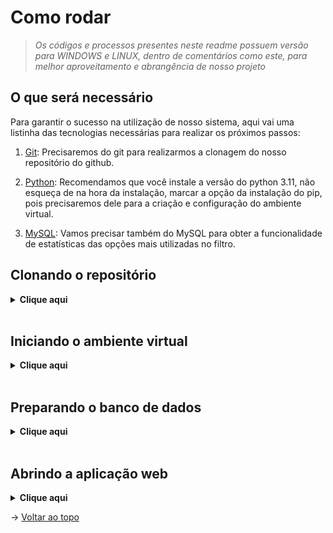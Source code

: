# Como rodar
> _Os códigos e processos presentes neste readme possuem versão para WINDOWS e LINUX, dentro de comentários como este, para melhor aproveitamento e abrangência de nosso projeto_
## O que será necessário

Para garantir o sucesso na utilização de nosso sistema, aqui vai uma listinha das tecnologias necessárias para realizar os próximos passos:

1. [Git](https://git-scm.com/downloads): Precisaremos do git para realizarmos a clonagem do nosso repositório do github.

2. [Python](https://www.python.org/downloads/): Recomendamos que você instale a versão do python 3.11, não esqueça de na hora da instalação, marcar a opção da instalação do pip, pois precisaremos dele para a criação e configuração do ambiente virtual.

3. [MySQL](https://dev.mysql.com/downloads/): Vamos precisar também do MySQL para obter a funcionalidade de estatísticas das opções mais utilizadas no filtro.

## Clonando o repositório

<details>
  <summary><b>Clique aqui</b></summary>

  Para clonar o projeto e utilizá-lo em seu computador, siga os seguintes passos:
  
  1. Crie uma pasta onde deseja armazenar nosso projeto, e então abra-a e clique na url da pasta ou então utiliza o comando `Ctrl+L` para selecionar a url <br> Como demonstrado no exemplo abaixo 👇<br> <img src="https://media.discordapp.net/attachments/733064358694748303/1113832068032507954/image.png">
  
  > _Obs.: Caso você esteja no LINUX, o cmd não vai funcionar, então clique com o botão direito na pasta que você criou e clique em "Abrir no terminal"_

  Um prompt de comando irá abrir, e então execute o comando abaixo
  
  ```
  git clone https://github.com/equipedevo/API_1
  ``` 

  2. Ainda no cmd, execute os seguintes comandos para entrar no diretório da aplicação:

  ```
  cd API_1/
  cd src/
  ```

</details>
<br>

## Iniciando o ambiente virtual

<details>
  <summary><b>Clique aqui</b></summary>

  1. Estando na pasta `src`, execute os seguintes comandos:

  ```
  python -m venv venv
  venv\Scripts\activate
  pip install -r requirements.txt
  ```

  > _Caso você esteja em LINUX, digite os comandos desta maneira:_<br>
  `python3 -m venv venv`<br>
  `source venv/bin/activate`<br>
  `pip install -r requirements.txt`

</details>
<br>

## Preparando o banco de dados

<details>
  <summary><b>Clique aqui</b></summary>

  1. Com o banco de dados MySQL devidamente instalado e configurado, execute os comandos do arquivo `BancoCICOVALE.sql` que se encontra na pasta `src/database/`.

  2. Edite o arquivo app.py da seguinte maneira:
  ```
  app.config["MYSQL_HOST"] = "127.0.0.1"
  app.config["MYSQL_USER"] = "PREENCHA AQUI COM SEU USUARIO NO MYSQL"
  app.config["MYSQL_PASSWORD"] = "PREENCHA AQUI COM A SENHA DO SEU USUARIO NO MYSQL"
  app.config["MYSQL_DB"] = "BancoCICOVALE"
  ```

  3. Edite também o arquivo databaseAutoInsert.py, dessa forma:
  ```
  conn = mysql.connector.connect(
    host = "127.0.0.1",
    user = "PREENCHA AQUI COM SEU USUARIO NO MYSQL"
    password = "PREENCHA AQUI COM A SENHA DO SEU USUARIO NO MYSQL"
    db = "BancoCICOVALE")
  ```

  4. Ainda com o ambiente virtual aberto, execute o comando:
  ```
  python databaseAutoInsert.py
  ```

  5. Caso algum erro ocorra, sertifique-se de ter seguido todos os passos e instalado o MySQL corretamente.

</details>
<br>

## Abrindo a aplicação web

<details>
  <summary><b>Clique aqui</b></summary>

  1. Ainda dentro do anbiente virtual, execute o comando:
  ```
  flask run
  ```

  2. Por fim, entre no link que aparecerá no cmd copiando e colando ele no seu navegador de preferência, ou então simplesmente clique aqui: <a href="http://127.0.0.1:5000">http://127.0.0.1:5000</a>

  3. Após finalizar o uso do nosso site, para sair do ambiente virtual, no cmd, execute o atalho `Ctrl+C` para finalizar o serviço do Flask, e então execute o seguinte comando:
  ```
  deactivate
  ```

</details>

→ [Voltar ao topo](#topo)
